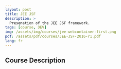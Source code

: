 ```yaml
---
layout: post
title: JEE JSF
description: >
  Presenation of the JEE JSF framework.
tags: [course, DEV]
img: /assets/img/courses/jee-webcontainer-first.png
pdf: /assets/pdf/courses/JEE-JSF-2016-r1.pdf
lang: fr
---
```


## Course Description
